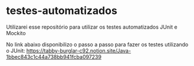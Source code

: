 # testes-automatizados
Utilizarei esse repositório para utilizar os testes automatizados JUnit e Mockito


No link abaixo disponibilizo o passo a passo para fazer os testes utilizando o JUnit:
https://tabby-burglar-c92.notion.site/Java-1bbec843c1c44a738bb941fcba097239
